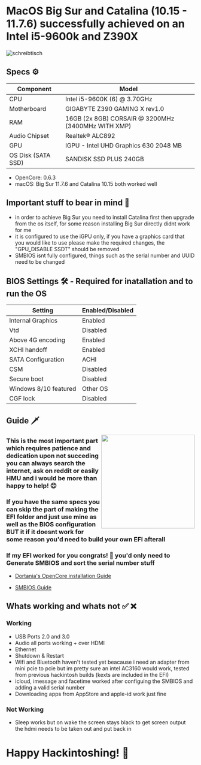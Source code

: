 # MacOS Big Sur and Catalina (10.15 - 11.7.6) successfully achieved on an Intel i5-9600k and Z390X

![schreibtisch](https://github.com/DevGhali/Hackintosh-Z390X-i59600k-OpenCore-EFI/assets/113459534/65796d37-ac41-4208-a925-a21d77fe5d4a)


## Specs ⚙️

| **Component**   | **Model**                       |
| --------------- |---------------------------------|
| CPU             | Intel i5-9600K (6) @ 3.70GHz    |
| Motherboard     | GIGABYTE Z390 GAMING X rev1.0   |
| RAM             | 16GB (2x 8GB) CORSAIR @ 3200MHz (3400MHz WITH XMP)|
| Audio Chipset   | Realtek® ALC892                 |
| GPU             | IGPU - Intel UHD Graphics 630 2048 MB  |
| OS Disk (SATA SSD) | SANDISK SSD PLUS 240GB                  |

* OpenCore: 0.6.3
* macOS: Big Sur 11.7.6 and Catalina 10.15 both worked well

## Important stuff to bear in mind 🧠

* in order to achieve Big Sur you need to install Catalina first then upgrade from the os itself, for some reason installing Big Sur directly didnt work for me
* it is configured to use the iGPU only, if you have a graphics card that you would like to use please make the required changes, the "GPU_DISABLE SSDT" should be removed
* SMBIOS isnt fully configured, things such as the serial number and UUID need to be changed

## BIOS Settings 🛠 - Required for inatallation and to run the OS 

| **Setting**     | **Enabled/Disabled**                       |
| --------------- |---------------------------------|
| Internal Graphics            | Enabled     |
| Vtd     | Disabled   |
| Above 4G encoding             | Enabled |
| XCHI handoff  | Enabled                 |
| SATA Configuration             | ACHI  |
| CSM | Disabled                  |
| Secure boot | Disabled                  |
| Windows 8/10 featured | Other OS                 |
| CGF lock | Disabled                  |


## Guide 🗡
<img width="250" height="250" align="right" src="https://dortania.github.io/OpenCore-Install-Guide/dortania-logo-clear.png"/>
<h3> This is the most important part which requires patience and dedication upon not succeding you can always search the internet, ask on reddit or easily HMU and i would be more than happy to help! 😊</h3>
<h3> If you have the same specs you can skip the part of making the EFI folder and just use mine as well as the BIOS configuration BUT it if it doesnt work for some reason you'd need to build your own EFI afterall </h3>
<h3> If my EFI worked for you congrats! 🥳 you'd only need to Generate SMBIOS and sort the serial number stuff</h3>

-  [Dortania's OpenCore installation Guide](https://dortania.github.io/OpenCore-Install-Guide/)

-  [SMBIOS Guide](https://dortania.github.io/OpenCore-Install-Guide/extras/smbios-support.html)

## Whats working and whats not ✅ ❌

<h3>Working</h3>

* USB Ports 2.0 and 3.0
* Audio all ports working + over HDMI
* Ethernet
* Shutdown & Restart
* Wifi and Bluetooth haven't tested yet beacause i need an adapter from mini pcie to pcie but im pretty sure an intel AC3160 would work, tested from previous hackintosh builds (kexts are included in the EFI)
* icloud, imessage and facetime worked after configuing the SMBIOS and adding a valid serial number
* Downloading apps from AppStore and apple-id work just fine 

<h3>Not Working</h3>

* Sleep works but on wake the screen stays black to get screen output the hdmi needs to be taken out and put back in

<h1>Happy Hackintoshing! 🤩 </h1>
